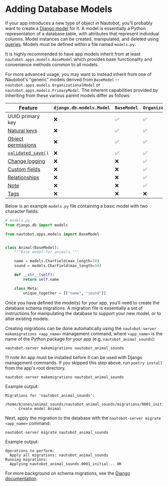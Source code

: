 # Adding Database Models

If your app introduces a new type of object in Nautobot, you'll probably want to create a [Django model](https://docs.djangoproject.com/en/stable/topics/db/core-data-model/) for it. A model is essentially a Python representation of a database table, with attributes that represent individual columns. Model instances can be created, manipulated, and deleted using [queries](https://docs.djangoproject.com/en/stable/topics/db/queries/). Models must be defined within a file named `models.py`.

It is highly recommended to have app models inherit from at least `nautobot.apps.models.BaseModel` which provides base functionality and convenience methods common to all models.

For more advanced usage, you may want to instead inherit from one of Nautobot's "generic" models derived from `BaseModel` -- `nautobot.apps.models.OrganizationalModel` or `nautobot.apps.models.PrimaryModel`. The inherent capabilities provided by inheriting from these various parent models differ as follows:

| Feature | `django.db.models.Model` | `BaseModel` | `OrganizationalModel` | `PrimaryModel` |
| ------- | --------------------- | ----------- | --------------------- | -------------- |
| UUID primary key | ❌ | ✅ | ✅ | ✅ |
| [Natural keys](../../../core/natural-keys.md) | ❌ | ✅ | ✅ | ✅ |
| [Object permissions](../../../../user-guide/administration/guides/permissions.md) | ❌ | ✅ | ✅ | ✅ |
| [`validated_save()`](../../../core/best-practices.md#model-validation) | ❌ | ✅ | ✅ | ✅ |
| [Change logging](../../../../user-guide/platform-functionality/change-logging.md) | ❌ | ❌ | ✅ | ✅ |
| [Custom fields](../../../../user-guide/platform-functionality/customfield.md) | ❌ | ❌ | ✅ | ✅ |
| [Relationships](../../../../user-guide/platform-functionality/relationship.md) | ❌ | ❌ | ✅ | ✅ |
| [Note](../../../../user-guide/platform-functionality/note.md) | ❌ | ❌ | ✅ | ✅ |
| [Tags](../../../../user-guide/platform-functionality/tag.md) | ❌ | ❌ | ❌ | ✅ |

Below is an example `models.py` file containing a basic model with two character fields:

```python
# models.py
from django.db import models

from nautobot.apps.models import BaseModel


class Animal(BaseModel):
    """Base model for animals."""

    name = models.CharField(max_length=50)
    sound = models.CharField(max_length=50)

    def __str__(self):
        return self.name

    class Meta:
        unique_together = [["name", "sound"]]
```

Once you have defined the model(s) for your app, you'll need to create the database schema migrations. A migration file is essentially a set of instructions for manipulating the database to support your new model, or to alter existing models.

Creating migrations can be done automatically using the `nautobot-server makemigrations <app_name>` management command, where `<app_name>` is the name of the Python package for your app (e.g. `nautobot_animal_sounds`):

```no-highlight
nautobot-server makemigrations nautobot_animal_sounds
```

!!! note
    An app must be installed before it can be used with Django management commands. If you skipped this step above, run `poetry install` from the app's root directory.

```no-highlight
nautobot-server makemigrations nautobot_animal_sounds
```

Example output:

```no-highlight
Migrations for 'nautobot_animal_sounds':
  /home/bjones/animal_sounds/nautobot_animal_sounds/migrations/0001_initial.py
    - Create model Animal
```

Next, apply the migration to the database with the `nautobot-server migrate <app_name>` command:

```no-highlight
nautobot-server migrate nautobot_animal_sounds
```

Example output:

```no-highlight
Operations to perform:
  Apply all migrations: nautobot_animal_sounds
Running migrations:
  Applying nautobot_animal_sounds.0001_initial... OK
```

For more background on schema migrations, see the [Django documentation](https://docs.djangoproject.com/en/stable/topics/migrations/).
